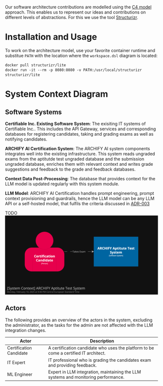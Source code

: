 Our software architecture contributions are modelled using the [C4 model](https://c4model.com/) approach.
This enables us to represent our ideas and contributions on different levels of abstractions.
For this we use the tool [Structurizr](https://structurizr.com/).

# Installation and Usage

To work on the architecture model, use your favorite container runtime and substitue `PATH` with the location where the `workspace.dsl` diagram is located:
```
docker pull structurizr/lite
docker run -it --rm -p 8080:8080 -v PATH:/usr/local/structurizr structurizr/lite
```


# System Context Diagram

## Software Systems
**Certifiable Inc. Existing Software System**: The exisiting IT systems of Certifiable Inc.. This includes the API Gateway, services and corresponding databases for registering candidates, taking and grading exams as well as notifying candidates.

**ARCHIFY AI Certification System**: The ARCHIFY AI system components integrates well into the existing infrastructure. This system reads ungraded exams from the aptitutde test ungraded database and the submission ungraded database, enriches them with relevant context and writes grade suggestions and feedback to the grade and feedback databases.

**Context Data Post-Processing**: The database that provides context for the LLM model is updated regularly with this system module.

**LLM Model**: ARCHIFY AI Certification handles prompt engineering, prompt context provisioning and guardrails, hence the LLM model can be any LLM API or a self-hosted model, that fulfils the criteria discussed in [ADR-003](../adr/ADR-003-model-choice.md)

TODO ![Context diagram](./images/structurizr-1-Diagram1.png)


## Actors
The following provides an overview of the actors in the system, excluding the administrator, as the tasks for the admin are not affected with the LLM integration changes.

| **Actor**                | **Description**                                                                       |
|--------------------------|---------------------------------------------------------------------------------------|
| Certification Candidate  | A certification candidate who uses the platform to be come a certified IT architect.  |
| IT Expert                | IT professional who is grading the candidates exam and providing feedback.            |
| ML Engineer              | Expert in LLM integration, maintaining the LLM systems and monitoring performance.    |

